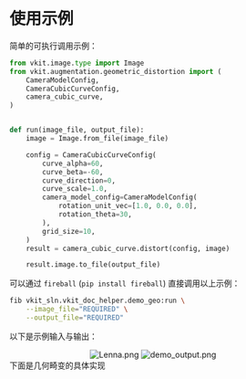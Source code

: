 # 使用示例

简单的可执行调用示例：

```python
from vkit.image.type import Image
from vkit.augmentation.geometric_distortion import (
    CameraModelConfig,
    CameraCubicCurveConfig,
    camera_cubic_curve,
)


def run(image_file, output_file):
    image = Image.from_file(image_file)

    config = CameraCubicCurveConfig(
        curve_alpha=60,
        curve_beta=-60,
        curve_direction=0,
        curve_scale=1.0,
        camera_model_config=CameraModelConfig(
            rotation_unit_vec=[1.0, 0.0, 0.0],
            rotation_theta=30,
        ),
        grid_size=10,
    )
    result = camera_cubic_curve.distort(config, image)

    result.image.to_file(output_file)

```

可以通过 `fireball` (`pip install fireball`) 直接调用以上示例：

```bash
fib vkit_sln.vkit_doc_helper.demo_geo:run \
    --image_file="REQUIRED" \
    --output_file="REQUIRED"
```

以下是示例输入与输出：

<div align="center">
    <img alt="Lenna.png" src="https://i.loli.net/2021/11/25/HFaygJjhuI2OxU1.png" />
	<img alt="demo_output.png" src="https://i.loli.net/2021/11/25/Ww7yr3a25H4sUgN.png" />
</div>
下面是几何畸变的具体实现

